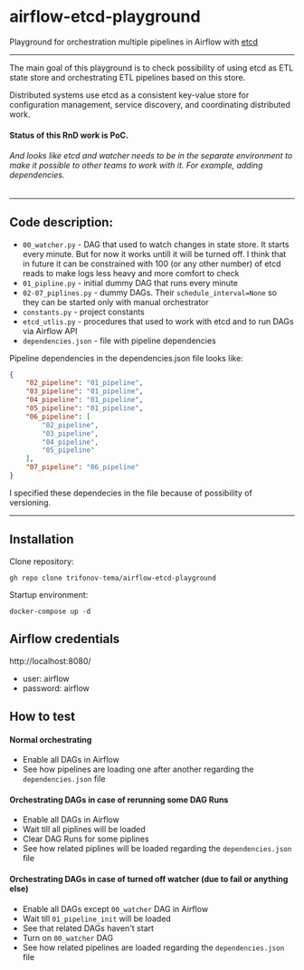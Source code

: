# airflow-etcd-playground
Playground for orchestration multiple pipelines in Airflow with [etcd](https://etcd.io/) 
*** 
The main goal of this playground is to check possibility of using etcd as ETL 
state store and orchestrating ETL pipelines based on this store.<p>
Distributed systems use etcd as a consistent key-value store for 
configuration management, service discovery, and coordinating distributed work.<p>

#### Status of this RnD work is PoC.

###### And looks like etcd and watcher needs to be in the separate environment to make it possible to other teams to work with it. For example, adding dependencies.

***
## Code description:
- ```00_watcher.py``` - DAG that used to watch changes in state store. It starts every minute. 
  But for now it works untill it will be turned off. I think that in future it can be 
  constrained with 100 (or any other number) of etcd reads to make logs less heavy and more comfort to check
- ```01_pipline.py``` - initial dummy DAG that runs every minute
- ```02-07_piplines.py``` - dummy DAGs. Their ```schedule_interval=None``` so they can be 
  started only with manual orchestrator
- ```constants.py``` - project constants
- ```etcd_utlis.py``` - procedures that used to work with etcd and to run DAGs via Airflow API
- ```dependencies.json``` - file with pipeline dependencies<p>

Pipeline dependencies in the dependencies.json file looks like:<p>
```json    
{
    "02_pipeline": "01_pipeline",
    "03_pipeline": "01_pipeline",
    "04_pipeline": "01_pipeline",
    "05_pipeline": "01_pipeline",
    "06_pipeline": [
        "02_pipeline",
        "03_pipeline",
        "04_pipeline",
        "05_pipeline"
    ],
    "07_pipeline": "06_pipeline"
}
```
I specified these dependecies in the file because of possibility of versioning. <p>
***
## Installation
Clone repository:

    gh repo clone trifonov-tema/airflow-etcd-playground

Startup environment:

    docker-compose up -d

## Airflow credentials
http://localhost:8080/
- user: airflow 
- password: airflow

## How to test
#### Normal orchestrating
- Enable all DAGs in Airflow 
- See how pipelines are loading one after another regarding the ```dependencies.json``` file

#### Orchestrating DAGs in case of rerunning some DAG Runs
- Enable all DAGs in Airflow 
- Wait till all piplines will be loaded
- Clear DAG Runs for some piplines
- See how related piplines will be loaded regarding  the ```dependencies.json``` file

#### Orchestrating DAGs in case of turned off watcher (due to fail or anything else)
- Enable all DAGs except ```00_watcher``` DAG in Airflow 
- Wait till ```01_pipeline_init``` will be loaded
- See that related DAGs haven't start
- Turn on ```00_watcher``` DAG
- See how related pipelines are loaded regarding the ```dependencies.json``` file



